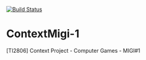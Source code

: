[![Build Status](https://travis-ci.org/MrCrime/ContextMigi-1.svg?branch=master)](https://travis-ci.org/MrCrime/ContextMigi-1)


# ContextMigi-1
[TI2806] Context Project - Computer Games - MIGI#1

